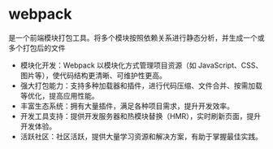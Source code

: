 # webpack

是一个前端模块打包工具。将多个模块按照依赖关系进行静态分析，并生成一个或多个打包后的文件

- 模块化开发：Webpack 以模块化方式管理项目资源（如 JavaScript、CSS、图片等），使代码结构更清晰、可维护性更高。
- 强大打包能力：支持多种加载器和插件，进行代码压缩、文件合并、按需加载等优化，提高应用性能。
- 丰富生态系统：拥有大量插件，满足各种项目需求，提升开发效率。
- 开发工具支持：提供开发服务器和热模块替换（HMR），实时刷新页面，提升开发体验。
- 活跃社区：社区活跃，提供大量学习资源和解决方案，有助于掌握最佳实践。


